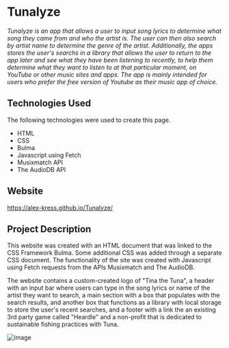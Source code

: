 # Tunalyze

*Tunalyze is an app that allows a user to input song lyrics to determine what song they came from and who the artist is.  The user can then also search by artist name to determine the genre of the artist.  Additionally, the apps stores the user's searchs in a library that allows the user to return to the app later and see what they have been listening to recently, to help them determine what they want to listen to at that particular moment, on YouTube or other music sites and apps.  The app is mainly intended for users who prefer the free version of Youtube as their music app of choice.*


## Technologies Used

The following technologies were used to create this page.

* HTML
* CSS
* Bulma
* Javascript using Fetch
* Musixmatch API
* The AudioDB API

## Website

https://alex-kress.github.io/Tunalyze/

## Project Description

This website was created with an HTML document that was linked to the CSS Framework Bulma.  Some additional CSS was added through a separate CSS document.  The functionality of the site was created with Javascript using Fetch requests from the APIs Musixmatch and The AudioDB.

The website contains a custom-created logo of "Tina the Tuna", a header with an input bar where users can type in the song lyrics or name of the artist they want to search, a main section with a box that populates with the search results, and another box that functions as a library with local storage to store the user's recent searches, and a footer with a link the an existing 3rd party game called "Heardle" and a non-profit that is dedicated to sustainable fishing practices with Tuna.


![image](https://user-images.githubusercontent.com/94755161/164748334-051c102e-9bae-4ba5-8089-a2695ced4afa.png)
